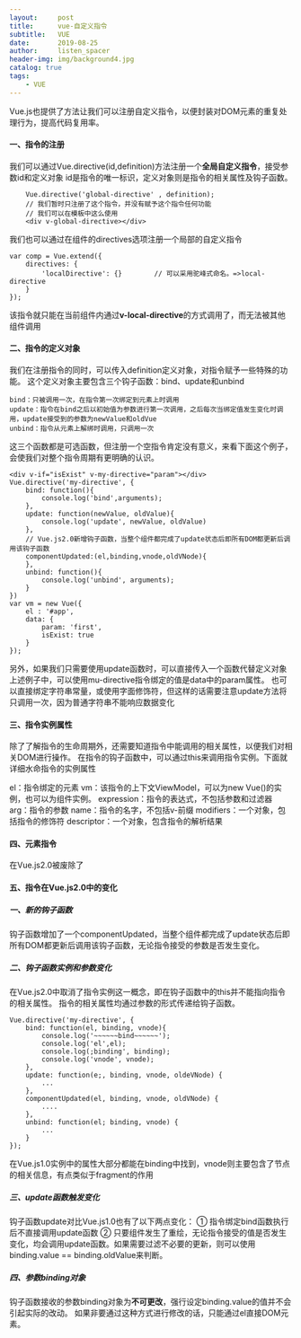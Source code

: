 ```yaml
---
layout:     post
title:      vue-自定义指令
subtitle:   VUE
date:       2019-08-25
author:     listen_spacer
header-img: img/background4.jpg
catalog: true
tags:
    - VUE
---
```

 Vue.js也提供了方法让我们可以注册自定义指令，以便封装对DOM元素的重复处理行为，提高代码复用率。

#### 一、指令的注册
我们可以通过Vue.directive(id,definition)方法注册一个**全局自定义指令**，接受参数id和定义对象
id是指令的唯一标识，定义对象则是指令的相关属性及钩子函数。

```
    Vue.directive('global-directive' , definition);
    // 我们暂时只注册了这个指令，并没有赋予这个指令任何功能
    // 我们可以在模板中这么使用
    <div v-global-directive></div>
```
我们也可以通过在组件的directives选项注册一个局部的自定义指令
```
var comp = Vue.extend({
    directives: {
        'localDirective': {}        // 可以采用驼峰式命名。=>local-directive
    }
});
```
该指令就只能在当前组件内通过**v-local-directive**的方式调用了，而无法被其他组件调用

#### 二、指令的定义对象
我们在注册指令的同时，可以传入definition定义对象，对指令赋予一些特殊的功能。
这个定义对象主要包含三个钩子函数：bind、update和unbind
```
bind：只被调用一次，在指令第一次绑定到元素上时调用
update：指令在bind之后以初始值为参数进行第一次调用，之后每次当绑定值发生变化时调用，update接受到的参数为newValue和oldVue
unbind：指令从元素上解绑时调用，只调用一次
```
这三个函数都是可选函数，但注册一个空指令肯定没有意义，来看下面这个例子，会使我们对整个指令周期有更明确的认识。
```
<div v-if="isExist" v-my-directive="param"></div>
Vue.directive('my-directive', {
    bind: function(){
        console.log('bind',arguments);
    },
    update: function(newValue, oldValue){
        console.log('update', newValue, oldValue)
    },
    // Vue.js2.0新增钩子函数，当整个组件都完成了update状态后即所有DOM都更新后调用该钩子函数
    componentUpdated:(el,binding,vnode,oldVNode){
    },
    unbind: function(){
        console.log('unbind', arguments);
    }
})
var vm = new Vue({
    el : '#app',
    data: {
        param: 'first',
        isExist: true
    }
});
```
另外，如果我们只需要使用update函数时，可以直接传入一个函数代替定义对象
上述例子中，可以使用mu-directive指令绑定的值是data中的param属性。
也可以直接绑定字符串常量，或使用字面修饰符，但这样的话需要注意update方法将只调用一次，因为普通字符串不能响应数据变化

#### 三、指令实例属性
除了了解指令的生命周期外，还需要知道指令中能调用的相关属性，以便我们对相关DOM进行操作。
在指令的钩子函数中，可以通过this来调用指令实例。下面就详细水命指令的实例属性

el：指令绑定的元素
vm：该指令的上下文ViewModel，可以为new Vue()的实例，也可以为组件实例。
expression：指令的表达式，不包括参数和过滤器
arg：指令的参数
name：指令的名字，不包括v-前缀
modifiers：一个对象，包括指令的修饰符
descriptor：一个对象，包含指令的解析结果

#### 四、元素指令
在Vue.js2.0被废除了

#### 五、指令在Vue.js2.0中的变化
##### 一、新的钩子函数
钩子函数增加了一个componentUpdated，当整个组件都完成了update状态后即所有DOM都更新后调用该钩子函数，无论指令接受的参数是否发生变化。

##### 二、钩子函数实例和参数变化
在Vue.js2.0中取消了指令实例这一概念，即在钩子函数中的this并不能指向指令的相关属性。
指令的相关属性均通过参数的形式传递给钩子函数。

```
Vue.directive('my-directive', {
    bind: function(el, binding, vnode){
        console.log('~~~~~~bind~~~~~~');
        console.log('el',el);
        console.log(;binding', binding);
        console.log('vnode', vnode);
    },
    update: function(e;, binding, vnode, oldeVNode) {
        ...
    },
    componentUpdated(el, binding, vnode, oldVNode) {
        ....
    },
    unbind: function(el; binding, vnode) {
        ...
    }
});
```
在Vue.js1.0实例中的属性大部分都能在binding中找到，vnode则主要包含了节点的相关信息，有点类似于fragment的作用

##### 三、update函数触发变化
钩子函数update对比Vue.js1.0也有了以下两点变化：
① 指令绑定bind函数执行后不直接调用update函数
② 只要组件发生了重绘，无论指令接受的值是否发生变化，均会调用update函数。如果需要过滤不必要的更新，则可以使用binding.value == binding.oldValue来判断。

##### 四、参数binding对象
钩子函数接收的参数binding对象为**不可更改**，强行设定binding.value的值并不会引起实际的改动。
如果非要通过这种方式进行修改的话，只能通过el直接DOM元素。